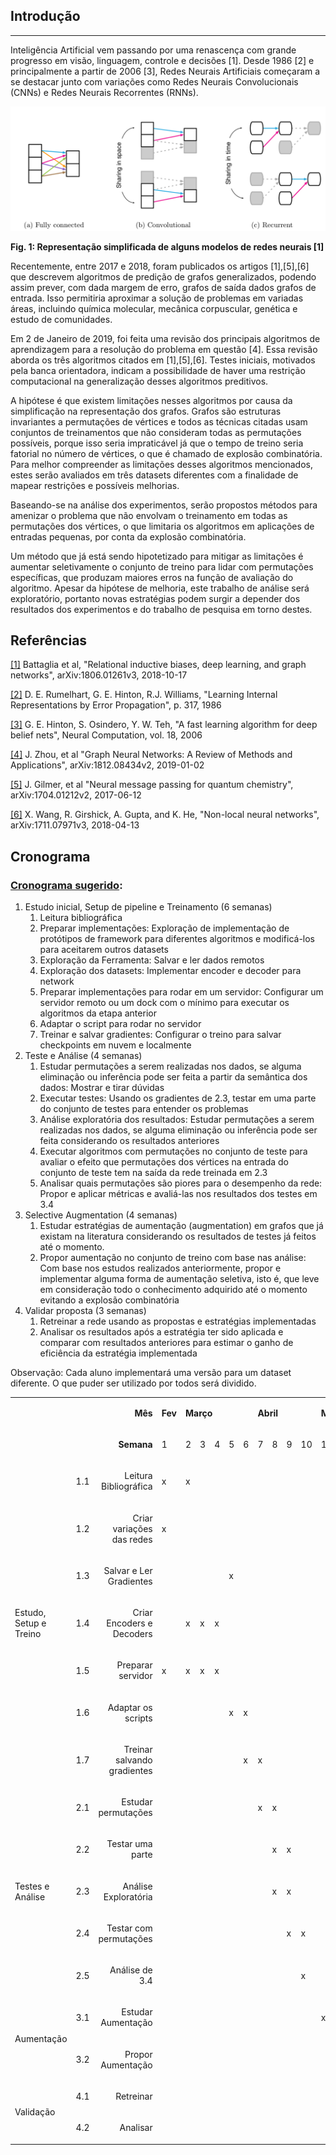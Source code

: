 ## Introdução

**	**

Inteligência Artificial vem passando por uma renascença com grande progresso em visão, linguagem, controle e decisões [1]. Desde 1986 [2] e principalmente a partir de 2006 [3], Redes Neurais Artificiais começaram a se destacar junto com variações como Redes Neurais Convolucionais (CNNs) e Redes Neurais Recorrentes (RNNs).

![alt_text](reports/images/neural_nests_simplified.png.png "image_tooltip")


**Fig. 1: Representação simplificada de alguns modelos de redes neurais [1]**

Recentemente, entre 2017 e 2018, foram publicados os artigos [1],[5],[6] que descrevem algoritmos de predição de grafos generalizados, podendo assim prever, com dada margem de erro, grafos de saída dados grafos de entrada. Isso permitiria aproximar a solução de problemas em variadas áreas, incluindo química molecular, mecânica corpuscular, genética e estudo de comunidades.

Em 2 de Janeiro de 2019, foi feita uma revisão dos principais algoritmos de aprendizagem para a resolução do problema em questão [4]. Essa revisão aborda os três algoritmos citados em [1],[5],[6]. Testes iniciais, motivados pela banca orientadora, indicam a possibilidade de haver uma restrição computacional na generalização desses algoritmos preditivos. 

A hipótese é que existem limitações nesses algoritmos por causa da simplificação na representação dos grafos. Grafos são estruturas invariantes a permutações de vértices e todos as técnicas citadas usam conjuntos de treinamentos que não consideram todas as permutações possíveis, porque isso seria impraticável já que o tempo de treino seria fatorial no número de vértices, o que é chamado de explosão combinatória. Para melhor compreender as limitações desses algoritmos mencionados, estes serão avaliados em três datasets diferentes com a finalidade de mapear restrições e possíveis melhorias. 

Baseando-se na análise dos experimentos, serão propostos métodos para amenizar o problema que não envolvam o treinamento em todas as permutações dos vértices, o que limitaria os algoritmos em aplicações de entradas pequenas, por conta da explosão combinatória.

Um método que já está sendo hipotetizado para mitigar as limitações é aumentar seletivamente o conjunto de treino para lidar com permutações específicas, que produzam maiores erros na função de avaliação do algoritmo. Apesar da hipótese de melhoria, este trabalho de análise será exploratório, portanto novas estratégias podem surgir a depender dos resultados dos experimentos e do trabalho de pesquisa em torno destes.


## Referências

[[1]](https://arxiv.org/abs/1806.01261) Battaglia et al, "Relational inductive biases, deep learning, and graph networks", arXiv:1806.01261v3, 2018-10-17 

[[2]](http://www.cs.toronto.edu/~fritz/absps/pdp8.pdf) D. E. Rumelhart, G. E. Hinton, R.J. Williams, "Learning Internal Representations by Error Propagation", p. 317, 1986 

[[3]](http://www.cs.toronto.edu/~hinton/absps/fastnc.pdf) G. E. Hinton, S. Osindero, Y. W. Teh, "A fast learning algorithm for deep belief nets", Neural Computation, vol. 18, 2006

[[4]](https://arxiv.org/abs/1812.08434v2) J. Zhou, et al "Graph Neural Networks: A Review of Methods and Applications", arXiv:1812.08434v2, 2019-01-02

[[5]](https://arxiv.org/abs/1704.01212) J. Gilmer, et al "Neural message passing for quantum chemistry", arXiv:1704.01212v2, 2017-06-12

[[6]](https://arxiv.org/abs/1711.07971) X. Wang, R. Girshick, A. Gupta, and K. He, "Non-local neural networks", arXiv:1711.07971v3, 2018-04-13


## Cronograma


### [Cronograma sugerido](https://docs.google.com/spreadsheets/d/1K8QQMMGayemuGdU6l-k3yffjdm1wEUiL7jPBEiibLCw/edit#gid=0):



1. Estudo inicial, Setup de pipeline e Treinamento (6 semanas)
    1. Leitura bibliográfica
    2. Preparar implementações: Exploração de implementação de protótipos de framework para diferentes algoritmos e modificá-los para aceitarem outros datasets
    3. Exploração da Ferramenta: Salvar e ler dados remotos
    4. Exploração dos datasets: Implementar encoder e decoder para network
    5. Preparar implementações para rodar em um servidor: Configurar um servidor remoto ou um dock com o mínimo para executar os algoritmos da etapa anterior
    6. Adaptar o script para rodar no servidor
    7. Treinar e salvar gradientes: Configurar o treino para salvar checkpoints em nuvem e localmente
2. Teste e Análise (4 semanas)
    1. Estudar permutações a serem realizadas nos dados, se alguma eliminação ou inferência pode ser feita a partir da semântica dos dados: Mostrar e tirar dúvidas
    2. Executar testes: Usando os gradientes de 2.3, testar em uma parte do conjunto de testes para entender os problemas
    3.  Análise exploratória dos resultados: Estudar permutações a serem realizadas nos dados, se alguma eliminação ou inferência pode ser feita considerando os resultados anteriores
    4.  Executar algoritmos com permutações no conjunto de teste para avaliar o efeito que permutações dos vértices na entrada do conjunto de teste tem na saída da rede treinada em 2.3
    5.  Analisar quais permutações são piores para o desempenho da rede: Propor e aplicar métricas e avaliá-las nos resultados dos testes em 3.4
3. Selective Augmentation (4 semanas)
    1.  Estudar estratégias de aumentação (augmentation) em grafos que já existam na literatura considerando os resultados de testes já feitos até o momento. 
    2.  Propor aumentação no conjunto de treino com base nas análise: Com base nos estudos realizados anteriormente, propor e implementar alguma forma de aumentação seletiva, isto é, que leve em consideração todo o conhecimento adquirido até o momento evitando a explosão combinatória
4. Validar proposta (3 semanas)
    1.  Retreinar a rede usando as propostas e estratégias implementadas
    2.  Analisar os resultados após a estratégia ter sido aplicada e comparar com resultados anteriores para estimar o ganho de eficiência da estratégia implementada

Observação: Cada aluno implementará uma versão para um dataset diferente. O que puder ser utilizado por todos será dividido.


<table>
  <tr>
   <td colspan="3" ><p style="text-align: right">
<strong>Mês</strong></p>

   </td>
   <td><strong>Fev</strong>
   </td>
   <td colspan="5" ><strong>Março</strong>
   </td>
   <td colspan="4" ><strong>Abril</strong>
   </td>
   <td colspan="4" ><strong>Maio</strong>
   </td>
   <td colspan="3" ><strong>Junho</strong>
   </td>
  </tr>
  <tr>
   <td colspan="3" ><p style="text-align: right">
<strong>Semana</strong></p>

   </td>
   <td>1
   </td>
   <td>2
   </td>
   <td>3
   </td>
   <td>4
   </td>
   <td>5
   </td>
   <td>6
   </td>
   <td>7
   </td>
   <td>8
   </td>
   <td>9
   </td>
   <td>10
   </td>
   <td>11
   </td>
   <td>12
   </td>
   <td>13
   </td>
   <td>14
   </td>
   <td>15
   </td>
   <td>16
   </td>
   <td>17
   </td>
  </tr>
  <tr>
   <td rowspan="7" >Estudo, Setup e Treino
   </td>
   <td>1.1
   </td>
   <td><p style="text-align: right">
Leitura Bibliográfica</p>

   </td>
   <td>x
   </td>
   <td>x
   </td>
   <td>
   </td>
   <td>
   </td>
   <td>
   </td>
   <td>
   </td>
   <td>
   </td>
   <td>
   </td>
   <td>
   </td>
   <td>
   </td>
   <td>
   </td>
   <td>
   </td>
   <td>
   </td>
   <td>
   </td>
   <td>
   </td>
   <td>
   </td>
   <td>
   </td>
  </tr>
  <tr>
   <td>1.2
   </td>
   <td><p style="text-align: right">
Criar variações das redes</p>

   </td>
   <td>x
   </td>
   <td>
   </td>
   <td>
   </td>
   <td>
   </td>
   <td>
   </td>
   <td>
   </td>
   <td>
   </td>
   <td>
   </td>
   <td>
   </td>
   <td>
   </td>
   <td>
   </td>
   <td>
   </td>
   <td>
   </td>
   <td>
   </td>
   <td>
   </td>
   <td>
   </td>
   <td>
   </td>
  </tr>
  <tr>
   <td>1.3
   </td>
   <td><p style="text-align: right">
Salvar e Ler Gradientes</p>

   </td>
   <td>
   </td>
   <td>
   </td>
   <td>
   </td>
   <td>
   </td>
   <td>x
   </td>
   <td>
   </td>
   <td>
   </td>
   <td>
   </td>
   <td>
   </td>
   <td>
   </td>
   <td>
   </td>
   <td>
   </td>
   <td>
   </td>
   <td>
   </td>
   <td>
   </td>
   <td>
   </td>
   <td>
   </td>
  </tr>
  <tr>
   <td>1.4
   </td>
   <td><p style="text-align: right">
Criar Encoders e Decoders</p>

   </td>
   <td>
   </td>
   <td>x
   </td>
   <td>x
   </td>
   <td>x
   </td>
   <td>
   </td>
   <td>
   </td>
   <td>
   </td>
   <td>
   </td>
   <td>
   </td>
   <td>
   </td>
   <td>
   </td>
   <td>
   </td>
   <td>
   </td>
   <td>
   </td>
   <td>
   </td>
   <td>
   </td>
   <td>
   </td>
  </tr>
  <tr>
   <td>1.5
   </td>
   <td><p style="text-align: right">
Preparar servidor</p>

   </td>
   <td>x
   </td>
   <td>x
   </td>
   <td>x
   </td>
   <td>x
   </td>
   <td>
   </td>
   <td>
   </td>
   <td>
   </td>
   <td>
   </td>
   <td>
   </td>
   <td>
   </td>
   <td>
   </td>
   <td>
   </td>
   <td>
   </td>
   <td>
   </td>
   <td>
   </td>
   <td>
   </td>
   <td>
   </td>
  </tr>
  <tr>
   <td><p style="text-align: right">
1.6</p>

   </td>
   <td><p style="text-align: right">
Adaptar os scripts</p>

   </td>
   <td>
   </td>
   <td>
   </td>
   <td>
   </td>
   <td>
   </td>
   <td>x
   </td>
   <td>x
   </td>
   <td>
   </td>
   <td>
   </td>
   <td>
   </td>
   <td>
   </td>
   <td>
   </td>
   <td>
   </td>
   <td>
   </td>
   <td>
   </td>
   <td>
   </td>
   <td>
   </td>
   <td>
   </td>
  </tr>
  <tr>
   <td><p style="text-align: right">
1.7</p>

   </td>
   <td><p style="text-align: right">
Treinar salvando gradientes</p>

   </td>
   <td>
   </td>
   <td>
   </td>
   <td>
   </td>
   <td>
   </td>
   <td>
   </td>
   <td>x
   </td>
   <td>x
   </td>
   <td>
   </td>
   <td>
   </td>
   <td>
   </td>
   <td>
   </td>
   <td>
   </td>
   <td>
   </td>
   <td>
   </td>
   <td>
   </td>
   <td>
   </td>
   <td>
   </td>
  </tr>
  <tr>
   <td rowspan="5" >Testes e Análise
   </td>
   <td>2.1
   </td>
   <td><p style="text-align: right">
Estudar permutações</p>

   </td>
   <td>
   </td>
   <td>
   </td>
   <td>
   </td>
   <td>
   </td>
   <td>
   </td>
   <td>
   </td>
   <td>x
   </td>
   <td>x
   </td>
   <td>
   </td>
   <td>
   </td>
   <td>
   </td>
   <td>
   </td>
   <td>
   </td>
   <td>
   </td>
   <td>
   </td>
   <td>
   </td>
   <td>
   </td>
  </tr>
  <tr>
   <td>2.2
   </td>
   <td><p style="text-align: right">
Testar uma parte</p>

   </td>
   <td>
   </td>
   <td>
   </td>
   <td>
   </td>
   <td>
   </td>
   <td>
   </td>
   <td>
   </td>
   <td>
   </td>
   <td>x
   </td>
   <td>x
   </td>
   <td>
   </td>
   <td>
   </td>
   <td>
   </td>
   <td>
   </td>
   <td>
   </td>
   <td>
   </td>
   <td>
   </td>
   <td>
   </td>
  </tr>
  <tr>
   <td>2.3
   </td>
   <td><p style="text-align: right">
Análise Exploratória</p>

   </td>
   <td>
   </td>
   <td>
   </td>
   <td>
   </td>
   <td>
   </td>
   <td>
   </td>
   <td>
   </td>
   <td>
   </td>
   <td>x
   </td>
   <td>x
   </td>
   <td>
   </td>
   <td>
   </td>
   <td>
   </td>
   <td>
   </td>
   <td>
   </td>
   <td>
   </td>
   <td>
   </td>
   <td>
   </td>
  </tr>
  <tr>
   <td>2.4
   </td>
   <td><p style="text-align: right">
Testar com permutações</p>

   </td>
   <td>
   </td>
   <td>
   </td>
   <td>
   </td>
   <td>
   </td>
   <td>
   </td>
   <td>
   </td>
   <td>
   </td>
   <td>
   </td>
   <td>x
   </td>
   <td>x
   </td>
   <td>
   </td>
   <td>
   </td>
   <td>
   </td>
   <td>
   </td>
   <td>
   </td>
   <td>
   </td>
   <td>
   </td>
  </tr>
  <tr>
   <td>2.5
   </td>
   <td><p style="text-align: right">
Análise de 3.4</p>

   </td>
   <td>
   </td>
   <td>
   </td>
   <td>
   </td>
   <td>
   </td>
   <td>
   </td>
   <td>
   </td>
   <td>
   </td>
   <td>
   </td>
   <td>
   </td>
   <td>x
   </td>
   <td>
   </td>
   <td>
   </td>
   <td>
   </td>
   <td>
   </td>
   <td>
   </td>
   <td>
   </td>
   <td>
   </td>
  </tr>
  <tr>
   <td rowspan="2" >Aumentação
   </td>
   <td>3.1
   </td>
   <td><p style="text-align: right">
Estudar Aumentação</p>

   </td>
   <td>
   </td>
   <td>
   </td>
   <td>
   </td>
   <td>
   </td>
   <td>
   </td>
   <td>
   </td>
   <td>
   </td>
   <td>
   </td>
   <td>
   </td>
   <td>
   </td>
   <td>x
   </td>
   <td>x
   </td>
   <td>x
   </td>
   <td>
   </td>
   <td>
   </td>
   <td>
   </td>
   <td>
   </td>
  </tr>
  <tr>
   <td>3.2
   </td>
   <td><p style="text-align: right">
Propor Aumentação</p>

   </td>
   <td>
   </td>
   <td>
   </td>
   <td>
   </td>
   <td>
   </td>
   <td>
   </td>
   <td>
   </td>
   <td>
   </td>
   <td>
   </td>
   <td>
   </td>
   <td>
   </td>
   <td>
   </td>
   <td>
   </td>
   <td>x
   </td>
   <td>x
   </td>
   <td>
   </td>
   <td>
   </td>
   <td>
   </td>
  </tr>
  <tr>
   <td rowspan="2" >Validação
   </td>
   <td>4.1
   </td>
   <td><p style="text-align: right">
Retreinar</p>

   </td>
   <td>
   </td>
   <td>
   </td>
   <td>
   </td>
   <td>
   </td>
   <td>
   </td>
   <td>
   </td>
   <td>
   </td>
   <td>
   </td>
   <td>
   </td>
   <td>
   </td>
   <td>
   </td>
   <td>
   </td>
   <td>
   </td>
   <td>
   </td>
   <td>x
   </td>
   <td>x
   </td>
   <td>
   </td>
  </tr>
  <tr>
   <td>4.2
   </td>
   <td><p style="text-align: right">
Analisar</p>

   </td>
   <td>
   </td>
   <td>
   </td>
   <td>
   </td>
   <td>
   </td>
   <td>
   </td>
   <td>
   </td>
   <td>
   </td>
   <td>
   </td>
   <td>
   </td>
   <td>
   </td>
   <td>
   </td>
   <td>
   </td>
   <td>
   </td>
   <td>
   </td>
   <td>
   </td>
   <td>x
   </td>
   <td>x
   </td>
  </tr>
</table>